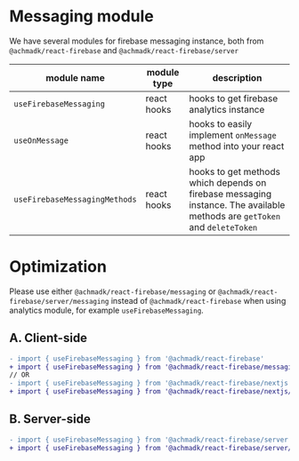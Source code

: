 # Messaging module
We have several modules for firebase messaging instance, both from `@achmadk/react-firebase` and `@achmadk/react-firebase/server`

| module name | module type | description |
| --- | --- | --- |
| `useFirebaseMessaging` | react hooks | hooks to get firebase analytics instance |
| `useOnMessage` | react hooks | hooks to easily implement `onMessage` method into your react app |
| `useFirebaseMessagingMethods` | react hooks | hooks to get methods which depends on firebase messaging instance. The available methods are `getToken` and `deleteToken` |

# Optimization

Please use either `@achmadk/react-firebase/messaging` or `@achmadk/react-firebase/server/messaging` instead of `@achmadk/react-firebase` when using analytics module, for example `useFirebaseMessaging`.

## A. Client-side
```diff
- import { useFirebaseMessaging } from '@achmadk/react-firebase'
+ import { useFirebaseMessaging } from '@achmadk/react-firebase/messaging'
// OR
- import { useFirebaseMessaging } from '@achmadk/react-firebase/nextjs'
+ import { useFirebaseMessaging } from '@achmadk/react-firebase/nextjs/messaging'
```

## B. Server-side
```diff
- import { useFirebaseMessaging } from '@achmadk/react-firebase/server'
+ import { useFirebaseMessaging } from '@achmadk/react-firebase/server/messaging'
```